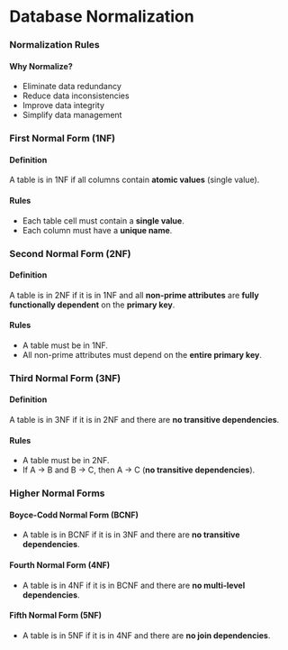 **Database Normalization**
=========================

### Normalization Rules
#### Why Normalize?
* Eliminate data redundancy
* Reduce data inconsistencies
* Improve data integrity
* Simplify data management

### First Normal Form (1NF)
#### Definition
A table is in 1NF if all columns contain **atomic values** (single value).

#### Rules
* Each table cell must contain a **single value**.
* Each column must have a **unique name**.

### Second Normal Form (2NF)
#### Definition
A table is in 2NF if it is in 1NF and all **non-prime attributes** are **fully functionally dependent** on the **primary key**.

#### Rules
* A table must be in 1NF.
* All non-prime attributes must depend on the **entire primary key**.

### Third Normal Form (3NF)
#### Definition
A table is in 3NF if it is in 2NF and there are **no transitive dependencies**.

#### Rules
* A table must be in 2NF.
* If A → B and B → C, then A → C (**no transitive dependencies**).

### Higher Normal Forms
#### Boyce-Codd Normal Form (BCNF)
* A table is in BCNF if it is in 3NF and there are **no transitive dependencies**.

#### Fourth Normal Form (4NF)
* A table is in 4NF if it is in BCNF and there are **no multi-level dependencies**.

#### Fifth Normal Form (5NF)
* A table is in 5NF if it is in 4NF and there are **no join dependencies**.
